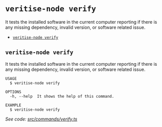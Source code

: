 `veritise-node verify`
======================

It tests the installed software in the current computer reporting if there is any missing dependency, invalid version, or software related issue.

* [`veritise-node verify`](#veritise-node-verify)

## `veritise-node verify`

It tests the installed software in the current computer reporting if there is any missing dependency, invalid version, or software related issue.

```
USAGE
  $ veritise-node verify

OPTIONS
  -h, --help  It shows the help of this command.

EXAMPLE
  $ veritise-node verify
```

_See code: [src/commands/verify.ts](https://github.com/veritise/veritise-node/blob/v1.0.9/src/commands/verify.ts)_
